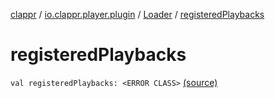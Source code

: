 [clappr](../../index.md) / [io.clappr.player.plugin](../index.md) / [Loader](index.md) / [registeredPlaybacks](.)

# registeredPlaybacks

`val registeredPlaybacks: <ERROR CLASS>` [(source)](https://github.com/clappr/clappr-android/tree/dev/clappr/src/main/kotlin/io/clappr/player/plugin/Loader.kt#L14)